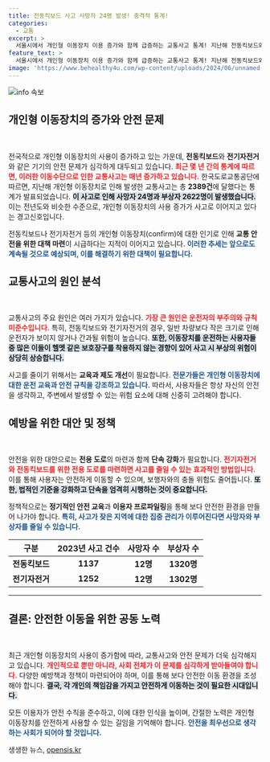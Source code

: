 ```yaml
---
title: 전동킥보드 사고 사망자 24명 발생! 충격적 통계!
categories:
  - 교통
excerpt: >
  서울시에서 개인형 이동장치 이용 증가와 함께 급증하는 교통사고 통계! 지난해 전동킥보드와 전기자전거 사고로 24명이 사망하고 2622명이 부상당한 충격적인 현황을 알아보세요!
feature_text: >
  서울시에서 개인형 이동장치 이용 증가와 함께 급증하는 교통사고 통계! 지난해 전동킥보드와 전기자전거 사고로 24명이 사망하고 2622명이 부상당한 충격적인 현황을 알아보세요!
image: 'https://www.behealthy4u.com/wp-content/uploads/2024/06/unnamed-file.png'
---
```


<p><img src="https://www.behealthy4u.com/wp-content/uploads/2024/06/unnamed-file.png" alt="info 속보" /></p>

<h2 data-ke-size="size26">개인형 이동장치의 증가와 안전 문제</h2>

<p data-ke-size="size16">&nbsp;</p>

<p>전국적으로 개인형 이동장치의 사용이 증가하고 있는 가운데, <strong>전동킥보드</strong>와 <strong>전기자전거</strong>와 같은 기기의 안전 문제가 심각하게 대두되고 있습니다. <b><span style="color: #ee2323;">최근 몇 년 간의 통계에 따르면, 이러한 이동수단으로 인한 교통사고는 매년 증가하고 있습니다.</span></b> 한국도로교통공단에 따르면, 지난해 개인형 이동장치로 인해 발생한 교통사고는 총 <strong>2389건</strong>에 달했다는 통계가 발표되었습니다. <b><span style="background-color: #21538527;">이 사고로 인해 <strong>사망자 24명</strong>과 <strong>부상자 2622명</strong>이 발생했습니다.</span></b> 이는 전년도와 비슷한 수준으로, 개인형 이동장치의 사용 증가가 사고로 이어지고 있다는 경고신호입니다.</p>

<p>전동킥보드나 전기자전거 등의 개인형 이동장치(confirm)에 대한 인기로 인해 <strong>교통 안전을 위한 대책 마련</strong>이 시급하다는 지적이 이어지고 있습니다. <b><span style="color: #1a5490;">이러한 추세는 앞으로도 계속될 것으로 예상되며, 이를 해결하기 위한 대책이 필요합니다.</span></b> </p>

<h2 data-ke-size="size26">교통사고의 원인 분석</h2>

<p data-ke-size="size16">&nbsp;</p>

<p>교통사고의 주요 원인은 여러 가지가 있습니다. <b><span style="color: #ee2323;">가장 큰 원인은 운전자의 부주의와 규칙 미준수입니다.</span></b> 특히, 전동킥보드와 전기자전거의 경우, 일반 차량보다 작은 크기로 인해 운전자가 보이지 않거나 간과될 위험이 높습니다. <b><span style="background-color: #21538527;">또한, 이동장치를 운전하는 사용자들 중 많은 이들이 헬멧 같은 보호장구를 착용하지 않는 경향이 있어 사고 시 부상의 위험이 상당히 상승합니다.</span></b> </p>

<p>사고를 줄이기 위해서는 <strong>교육과 제도 개선</strong>이 필요합니다. <b><span style="color: #1a5490;">전문가들은 개인형 이동장치에 대한 운전 교육과 안전 규칙을 강조하고 있습니다.</span></b> 따라서, 사용자들은 항상 자신의 안전을 생각하고, 주변에서 발생할 수 있는 위험 요소에 대해 신중히 고려해야 합니다. </p>

<h2 data-ke-size="size26">예방을 위한 대안 및 정책</h2>

<p data-ke-size="size16">&nbsp;</p>

<p>안전을 위한 대안으로는 <strong>전용 도로</strong>의 마련과 함께 <strong>단속 강화</strong>가 필요합니다. <b><span style="color: #ee2323;">전기자전거와 전동킥보드를 위한 전용 도로를 마련하면 사고를 줄일 수 있는 효과적인 방법입니다.</span></b> 이를 통해 사용자는 안전하게 이동할 수 있으며, 보행자와의 충돌 위험도 줄어듭니다. <b><span style="background-color: #21538527;">또한, 법적인 기준을 강화하고 단속을 엄격히 시행하는 것이 중요합니다.</span></b> </p>

<p>정책적으로는 <strong>정기적인 안전 교육</strong>과 <strong>이용자 프로파일링</strong>을 통해 보다 안전한 환경을 만들어 나가야 합니다. <b><span style="color: #1a5490;">특히, 사고가 잦은 지역에 대한 집중 관리가 이루어진다면 사망자와 부상자를 줄일 수 있습니다.</span></b> </p>

<table style="width: 100%;">
    <thead>
        <tr>
            <th style="text-align: center;">구분</th>
            <th style="text-align: center;">2023년 사고 건수</th>
            <th style="text-align: center;">사망자 수</th>
            <th style="text-align: center;">부상자 수</th>
        </tr>
    </thead>
    <tbody>
        <tr>
            <td style="text-align: center; height: 17px;"><b>전동킥보드</b></td>
            <td style="text-align: center; height: 17px;"><b>1137</b></td>
            <td style="text-align: center; height: 17px;"><b>12명</b></td>
            <td style="text-align: center; height: 17px;"><b>1320명</b></td>
        </tr>
        <tr>
            <td style="text-align: center; height: 17px;"><b>전기자전거</b></td>
            <td style="text-align: center; height: 17px;"><b>1252</b></td>
            <td style="text-align: center; height: 17px;"><b>12명</b></td>
            <td style="text-align: center; height: 17px;"><b>1302명</b></td>
        </tr>
    </tbody>
</table>

<hr>

<h2 data-ke-size="size26">결론: 안전한 이동을 위한 공동 노력</h2>

<p data-ke-size="size16">&nbsp;</p>

<p>최근 개인형 이동장치의 사용이 증가함에 따라, 교통사고와 안전 문제가 더욱 심각해지고 있습니다. <b><span style="color: #ee2323;">개인적으로 뿐만 아니라, 사회 전체가 이 문제를 심각하게 받아들여야 합니다.</span></b> 다양한 예방책과 정책이 마련되어야 하며, 이를 통해 보다 안전한 이동 환경을 조성해야 합니다. <b><span style="background-color: #21538527;">결국, 각 개인의 책임감을 가지고 안전하게 이동하는 것이 필요한 시대입니다.</span></b> </p>

<p>모든 이용자가 안전 수칙을 준수하고, 이에 대한 인식을 높이며, 간절한 노력은 개인형 이동장치를 안전하게 사용할 수 있는 길임을 기억해야 합니다. <b><span style="color: #1a5490;">안전을 최우선으로 생각하는 사회가 되어야 할 것입니다.</span></b></p>
생생한 뉴스, <a href="https://opensis.kr" rel="dofollow">opensis.kr</a>



